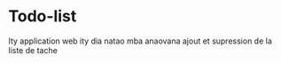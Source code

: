 # Todo-list
Ity application web ity dia natao mba anaovana ajout et supression de la liste de tache
